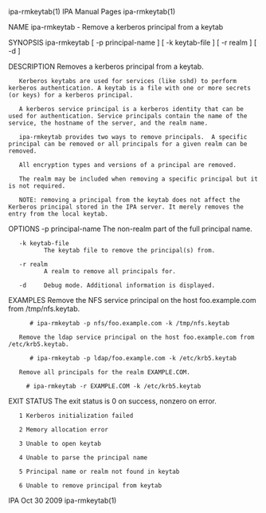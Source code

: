 ipa-rmkeytab(1)                                                                                IPA Manual Pages                                                                               ipa-rmkeytab(1)



NAME
       ipa-rmkeytab - Remove a kerberos principal from a keytab

SYNOPSIS
       ipa-rmkeytab [ -p principal-name ] [ -k keytab-file ] [ -r realm ] [ -d ]


DESCRIPTION
       Removes a kerberos principal from a keytab.

       Kerberos keytabs are used for services (like sshd) to perform kerberos authentication. A keytab is a file with one or more secrets (or keys) for a kerberos principal.

       A kerberos service principal is a kerberos identity that can be used for authentication. Service principals contain the name of the service, the hostname of the server, and the realm name.

       ipa-rmkeytab provides two ways to remove principals.  A specific principal can be removed or all principals for a given realm can be removed.

       All encryption types and versions of a principal are removed.

       The realm may be included when removing a specific principal but it is not required.

       NOTE: removing a principal from the keytab does not affect the Kerberos principal stored in the IPA server. It merely removes the entry from the local keytab.

OPTIONS
       -p principal-name
              The non-realm part of the full principal name.

       -k keytab-file
              The keytab file to remove the principal(s) from.

       -r realm
              A realm to remove all principals for.

       -d     Debug mode. Additional information is displayed.

EXAMPLES
       Remove the NFS service principal on the host foo.example.com from /tmp/nfs.keytab.

          # ipa-rmkeytab -p nfs/foo.example.com -k /tmp/nfs.keytab

       Remove the ldap service principal on the host foo.example.com from /etc/krb5.keytab.

          # ipa-rmkeytab -p ldap/foo.example.com -k /etc/krb5.keytab

       Remove all principals for the realm EXAMPLE.COM.

         # ipa-rmkeytab -r EXAMPLE.COM -k /etc/krb5.keytab

EXIT STATUS
       The exit status is 0 on success, nonzero on error.

       1 Kerberos initialization failed

       2 Memory allocation error

       3 Unable to open keytab

       4 Unable to parse the principal name

       5 Principal name or realm not found in keytab

       6 Unable to remove principal from keytab



IPA                                                                                              Oct 30 2009                                                                                  ipa-rmkeytab(1)
